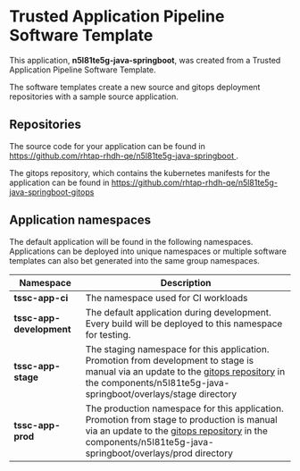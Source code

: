 # Trusted Application Pipeline Software Template

This application, **n5l81te5g-java-springboot**, was created from a Trusted Application Pipeline Software Template.

The software templates create a new source and gitops deployment repositories with a sample source application. 

## Repositories

The source code for your application can be found in [https://github.com/rhtap-rhdh-qe/n5l81te5g-java-springboot ](https://github.com/rhtap-rhdh-qe/n5l81te5g-java-springboot ).
 
The gitops repository, which contains the kubernetes manifests for the application can be found in 
[https://github.com/rhtap-rhdh-qe/n5l81te5g-java-springboot-gitops ](https://github.com/rhtap-rhdh-qe/n5l81te5g-java-springboot-gitops ) 

## Application namespaces 

The default application will be found in the following namespaces. Applications can be deployed into unique namespaces or multiple software templates can also bet generated into the same group namespaces.  

|  Namespace   |  Description   |  
| -------- | -------- |
| **tssc-app-ci** | The namespace used for CI workloads |
| **tssc-app-development** | The default application during development. Every build will be deployed to this namespace for testing. |
| **tssc-app-stage** | The staging namespace for this application. Promotion from development to stage is manual via an update to the [gitops repository](https://github.com/rhtap-rhdh-qe/n5l81te5g-java-springboot-gitops ) in the components/n5l81te5g-java-springboot/overlays/stage directory |
| **tssc-app-prod** | The production namespace for this application. Promotion from stage to production is manual via an update to the [gitops repository](https://github.com/rhtap-rhdh-qe/n5l81te5g-java-springboot-gitops ) in the components/n5l81te5g-java-springboot/overlays/prod directory |